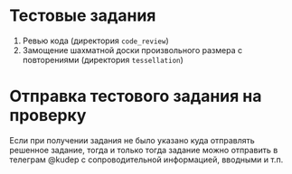 # Тестовые задания
1. Ревью кода (директория `code_review`)
1. Замощение шахматной доски произвольного размера с повторениями (директория `tessellation`)
 
 
# Отправка тестового задания на проверку
Если при получении задания не было указано куда отправлять решенное задание, тогда и только тогда задание можно отправить в телеграм @kudep с сопроводительной информацией, вводными и т.п.

